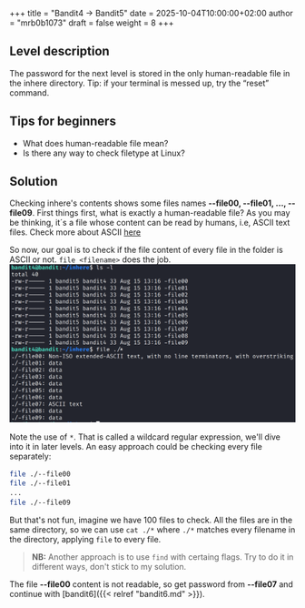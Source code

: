 +++
title = "Bandit4 -> Bandit5"
date = 2025-10-04T10:00:00+02:00
author = "mrb0b1073"
draft = false
weight = 8
+++

## Level description
The password for the next level is stored in the only human-readable file in the inhere directory. Tip: if your terminal is messed up, try the “reset” command.

## Tips for beginners
- What does human-readable file mean?
- Is there any way to check filetype at Linux?

## Solution
Checking inhere's contents shows some files names **--file00, --file01, ..., --file09**. First things first, what is exactly a human-readable file? As you may be thinking, it´s a file whose content can be read by humans, i.e, ASCII text files. Check more about ASCII [here](https://en.wikipedia.org/wiki/ASCII)

So now, our goal is to check if the file content of every file in the folder is ASCII or not. `file <filename>` does the job.
![bandit4](/images/otw/bandit/bandit5/0.png)

Note the use of `*`. That is called a wildcard regular expression, we'll dive into it in later levels. An easy approach could be checking every file separately:
```bash
file ./--file00
file ./--file01
...
file ./--file09
```

But that's not fun, imagine we have 100 files to check. All the files are in the same directory, so we can use `cat ./*` where `./*` matches every filename in the directory, applying `file` to every file.

> **NB:** Another approach is to use `find` with certaing flags. Try to do it in different ways, don't stick to my solution.

The file **--file00** content is not readable, so get password from **--file07** and continue with [bandit6]({{< relref "bandit6.md" >}}).




